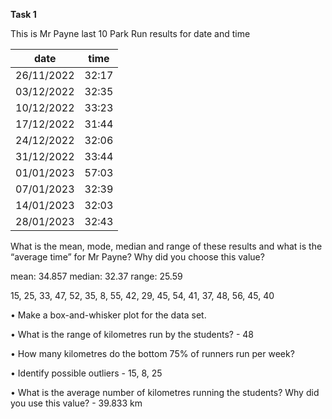 **Task 1**

This is Mr Payne last 10 Park Run results for date and time

| date       | time  |
| ---------- | ----- |
| 26/11/2022 | 32:17 |
| 03/12/2022 | 32:35 |
| 10/12/2022 | 33:23 |
| 17/12/2022 | 31:44 |
| 24/12/2022 | 32:06 |
| 31/12/2022 | 33:44 |
| 01/01/2023 | 57:03 |
| 07/01/2023 | 32:39 |
| 14/01/2023 | 32:03 |
| 28/01/2023 | 32:43 |

What is the mean, mode, median and range of these results and what is the “average time” for Mr Payne? Why did you choose this value?

mean: 34.857
median: 32.37
range: 25.59

15, 25, 33, 47, 52, 35, 8, 55, 42, 29, 45, 54, 41, 37, 48, 56, 45, 40 

• Make a box-and-whisker plot for the data set. 

• What is the range of kilometres run by the students? - 48

• How many kilometres do the bottom 75% of runners run per week? 

• Identify possible outliers - 15, 8, 25

• What is the average number of kilometres running the students? Why did you use this value? - 39.833 km


